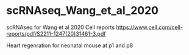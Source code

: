 # scRNAseq_Wang_et_al_2020
scRNAseq for Wang et al 2020 Cell reports
https://www.cell.com/cell-reports/pdf/S2211-1247(20)31461-3.pdf

Heart regenration for neonatal mouse at p1 and p8


